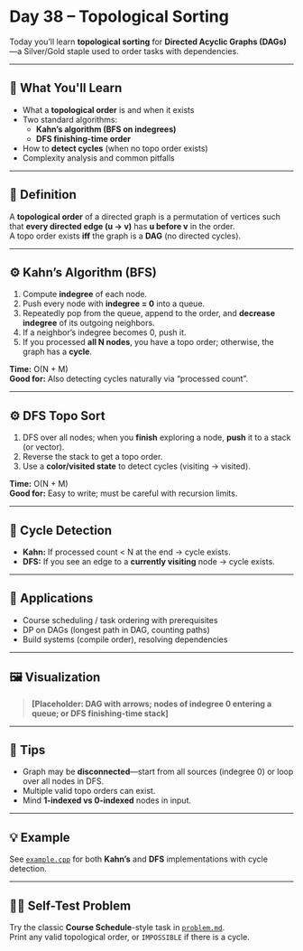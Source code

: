 # Day 38 – Topological Sorting

Today you’ll learn **topological sorting** for **Directed Acyclic Graphs (DAGs)**—a Silver/Gold staple used to order tasks with dependencies.

---

## 📌 What You'll Learn

- What a **topological order** is and when it exists
- Two standard algorithms:
  - **Kahn’s algorithm (BFS on indegrees)**
  - **DFS finishing-time order**
- How to **detect cycles** (when no topo order exists)
- Complexity analysis and common pitfalls

---

## 🧠 Definition

A **topological order** of a directed graph is a permutation of vertices such that **every directed edge (u → v)** has **u before v** in the order.  
A topo order exists **iff** the graph is a **DAG** (no directed cycles).

---

## ⚙️ Kahn’s Algorithm (BFS)

1. Compute **indegree** of each node.  
2. Push every node with **indegree = 0** into a queue.  
3. Repeatedly pop from the queue, append to the order, and **decrease indegree** of its outgoing neighbors.  
4. If a neighbor’s indegree becomes 0, push it.  
5. If you processed **all N nodes**, you have a topo order; otherwise, the graph has a **cycle**.

**Time:** O(N + M)  
**Good for:** Also detecting cycles naturally via “processed count”.

---

## ⚙️ DFS Topo Sort

1. DFS over all nodes; when you **finish** exploring a node, **push** it to a stack (or vector).  
2. Reverse the stack to get a topo order.  
3. Use a **color/visited state** to detect cycles (visiting → visited).

**Time:** O(N + M)  
**Good for:** Easy to write; must be careful with recursion limits.

---

## 🧪 Cycle Detection

- **Kahn:** If processed count < N at the end → cycle exists.  
- **DFS:** If you see an edge to a **currently visiting** node → cycle exists.

---

## 🧰 Applications

- Course scheduling / task ordering with prerequisites  
- DP on DAGs (longest path in DAG, counting paths)  
- Build systems (compile order), resolving dependencies

---

## 🖼️ Visualization

> **[Placeholder: DAG with arrows; nodes of indegree 0 entering a queue; or DFS finishing-time stack]**

---

## 📝 Tips

- Graph may be **disconnected**—start from all sources (indegree 0) or loop over all nodes in DFS.  
- Multiple valid topo orders can exist.  
- Mind **1-indexed vs 0-indexed** nodes in input.

---

## 💡 Example

See [`example.cpp`](./example.cpp) for both **Kahn’s** and **DFS** implementations with cycle detection.

---

## 🏋️‍♂️ Self-Test Problem

Try the classic **Course Schedule**-style task in [`problem.md`](./problem.md).  
Print any valid topological order, or `IMPOSSIBLE` if there is a cycle.
